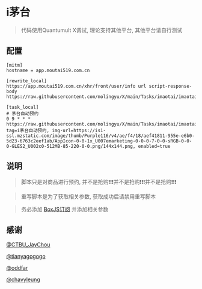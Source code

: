 # i茅台

> 代码使用Quantumult X调试, 理论支持其他平台, 其他平台请自行测试

## 配置

```properties
[mitm]
hostname = app.moutai519.com.cn

[rewrite_local]
https://app.moutai519.com.cn/xhr/front/user/info url script-response-body https://raw.githubusercontent.com/molingyu/X/main/Tasks/imaotai/imaotai.js

[task_local]
# 茅台自动预约
0 9 * * * https://raw.githubusercontent.com/molingyu/X/main/Tasks/imaotai/imaotai.js, tag=i茅台自动预约, img-url=https://is1-ssl.mzstatic.com/image/thumb/Purple116/v4/ae/f4/18/aef41811-955e-e6b0-5d23-6763c2eef1ab/AppIcon-0-0-1x_U007emarketing-0-0-0-7-0-0-sRGB-0-0-0-GLES2_U002c0-512MB-85-220-0-0.png/144x144.png, enabled=true
```

## 说明

> 脚本只是对商品进行预约, 并不是抢购❗❗❗并不是抢购❗❗❗并不是抢购❗❗❗

> 重写脚本是为了获取相关参数, 获取成功后请禁用重写脚本

> 务必添加 [BoxJS订阅](https://raw.githubusercontent.com/Yuheng0101/X/main/Tasks/boxjs.json) 并添加相关参数

## 感谢

[@CTBU_JayChou](https://blog.csdn.net/weixin_47481826/article/details/128893239)

[@tianyagogogo](https://github.com/tianyagogogo/imaotai)

[@oddfar](https://github.com/oddfar/campus-imaotai)

[@chavyleung](https://github.com/chavyleung)
